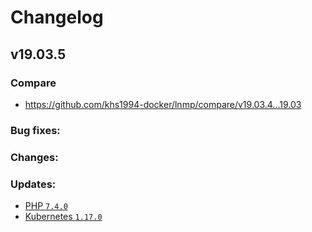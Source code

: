 # Changelog

## v19.03.5

### Compare

* https://github.com/khs1994-docker/lnmp/compare/v19.03.4...19.03

### Bug fixes:

### Changes:

### Updates:

* [PHP `7.4.0`](https://www.php.net/ChangeLog-7.php#7.4.0)
* [Kubernetes `1.17.0`](https://github.com/kubernetes/kubernetes/releases/tag/v1.17.0)
